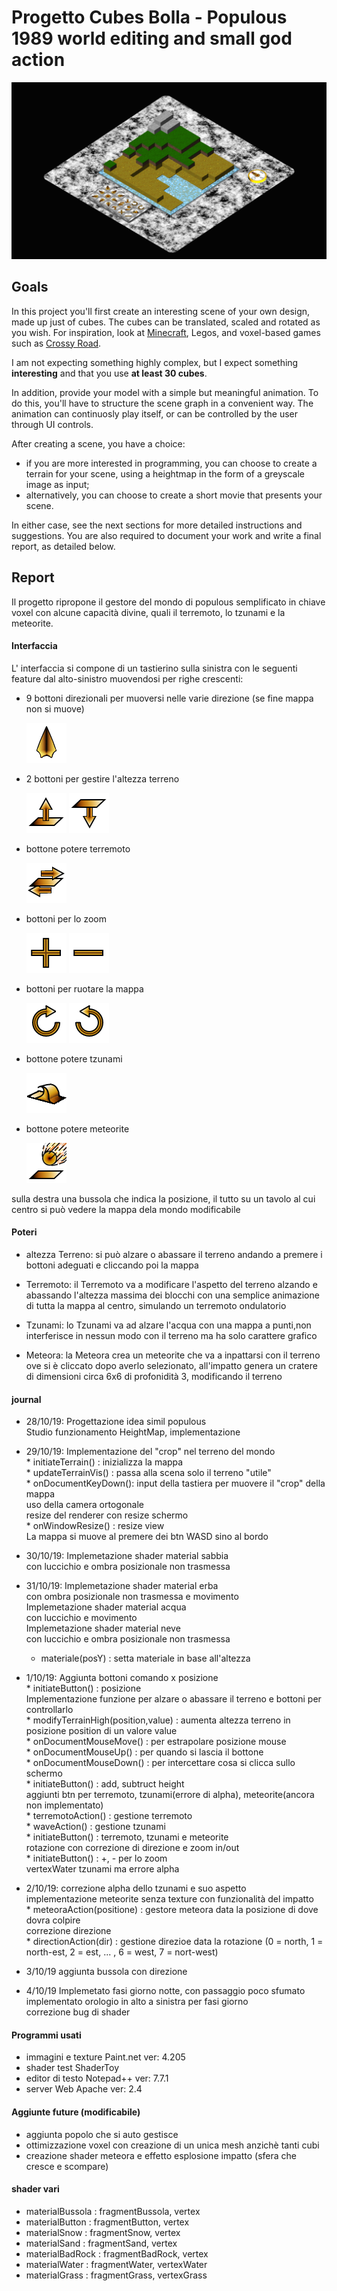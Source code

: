 # Progetto Cubes Bolla - Populous 1989 world editing and small god action
	
![Image Preview](/preview/preview.png)
	
## Goals 
In this project you'll first create an interesting scene of your own design, made up just of cubes. The cubes can be
translated, scaled and rotated as you wish. For inspiration, look at [Minecraft](https://minecraft.net/en-us/), 
Legos, and voxel-based games such as [Crossy Road](http://www.crossyroad.com).

I am not expecting something highly complex, but I expect something **interesting** and that you use **at least 30 cubes**.

In addition, provide your model with a simple but meaningful animation. To do this, you'll have to structure the scene
graph in a convenient way. The animation can continuosly play itself, or can be controlled by the user through UI controls.

After creating a scene, you have a choice:

- if you are more interested in programming, you can choose to create a terrain for your scene, using a heightmap in the
form of a greyscale image as input;
- alternatively, you can choose to create a short movie that presents your scene.

In either case, see the next sections for more detailed instructions and suggestions. You are also required to document your
work and write a final report, as detailed below. 


## Report

Il progetto ripropone il gestore del mondo di populous semplificato in chiave voxel con alcune capacità divine, quali il
terremoto, lo tzunami e la meteorite.

#### Interfaccia

L' interfaccia si compone di un tastierino sulla sinistra con le seguenti feature dal alto-sinistro muovendosi per righe crescenti:
	
* 9 bottoni direzionali per muoversi nelle varie direzione (se fine mappa non si muove)

	![Image arrow](/textures/arrow.png)

* 2 bottoni per gestire l'altezza terreno

	![Image alza](/textures/alza.png) ![Image bassa](/textures/bassa.png)

* bottone potere terremoto

	![Image trremoto](/textures/terremoto.png)

* bottoni per lo zoom

	![Image piu](/textures/piu.png) ![Image meno](/textures/meno.png)

* bottoni per ruotare la mappa

	![Image Clock](/textures/Clock.png) ![Image AClock](/textures/AClock.png)

* bottone potere tzunami

	![Image wave](/textures/wave.png)

* bottone potere meteorite

	![Image meteora](/textures/meterora.png)

sulla destra una bussola che indica la posizione, il tutto su un tavolo al cui centro si può vedere la mappa dela mondo modificabile

#### Poteri

* altezza Terreno:
	si può alzare o abassare il terreno andando a premere i bottoni adeguati e cliccando poi la mappa

* Terremoto:
	il Terremoto va a modificare l'aspetto del terreno alzando e abassando l'altezza massima dei blocchi con una semplice 
	animazione di tutta la mappa al centro, simulando un terremoto ondulatorio

* Tzunami:
	lo Tzunami va ad alzare l'acqua con una mappa a punti,non interferisce in nessun modo con il terreno ma ha solo
	carattere grafico

* Meteora:
	la Meteora crea un meteorite che va a inpattarsi con il terreno ove si è cliccato dopo averlo selezionato, all'impatto
	genera un cratere di dimensioni circa 6x6 di profonidità 3, modificando il terreno

#### journal

* 28/10/19:
	Progettazione idea simil populous  
	Studio funzionamento HeightMap, implementazione  
	
* 29/10/19:
	Implementazione del "crop" nel terreno del mondo  
		* initiateTerrain()  :  inizializza la mappa  
		* updateTerrainVis() :  passa alla scena solo il terreno "utile"  
		* onDocumentKeyDown():  input della tastiera per muovere il "crop" della mappa  
	uso della camera ortogonale  
	resize del renderer con resize schermo  
		* onWindowResize()   : resize view  
	La mappa si muove al premere dei btn WASD sino al bordo  

* 30/10/19:
	Implemetazione shader material sabbia  
		con luccichio e ombra posizionale non trasmessa  

* 31/10/19:
	Implemetazione shader material erba  
		con ombra posizionale non trasmessa e movimento  
	Implemetazione shader material acqua  
		con luccichio e movimento  
	Implemetazione shader material neve  
		con luccichio e ombra posizionale non trasmessa  
	*  materiale(posY) : setta materiale in base all'altezza  

* 1/10/19:
	Aggiunta bottoni comando x posizione  
		* initiateButton() : posizione  
	Implementazione funzione per alzare o abassare il terreno e bottoni per controllarlo  
		* modifyTerrainHigh(position,value) : aumenta altezza terreno in posizione position di un valore value  
		* onDocumentMouseMove()	: per estrapolare posizione mouse  
		* onDocumentMouseUp()   : per quando si lascia il bottone  
		* onDocumentMouseDown() : per intercettare cosa si clicca sullo schermo  
		* initiateButton()		: add, subtruct height  
	aggiunti btn per terremoto, tzunami(errore di alpha), meteorite(ancora non implementato)  
		* terremotoAction()	: gestione terremoto  
		* waveAction()		: gestione tzunami  
		* initiateButton()  : terremoto, tzunami e meteorite  
	rotazione con correzione di direzione e zoom in/out  
		* initiateButton()  : +, - per lo zoom  
	vertexWater  tzunami ma errore alpha  
		
	
* 2/10/19:
	correzione alpha dello tzunami e suo aspetto  
	implementazione meteorite senza texture con funzionalità del impatto  
		* meteoraAction(positione) : gestore meteora data la posizione di dove dovra colpire  
	correzione direzione   
		* directionAction(dir) : gestione direzioe data la rotazione (0 = north, 1 = north-est, 2 = est, ... , 6 = west, 7 = nort-west)  
				
* 3/10/19
	aggiunta bussola con direzione  

* 4/10/19
	Implemetato fasi giorno notte, con passaggio poco sfumato  
	implementato orologio in alto a sinistra per fasi giorno  
	correzione bug di shader  
	
#### Programmi usati

* immagini e texture Paint.net ver: 4.205  
* shader test ShaderToy	  
* editor di testo Notepad++ ver: 7.7.1  
* server Web Apache ver: 2.4  

#### Aggiunte future (modificabile)
* aggiunta popolo che si auto gestisce
* ottimizzazione voxel con creazione di un unica mesh anzichè tanti cubi
* creazione shader meteora e effetto esplosione impatto (sfera che cresce e scompare)


#### shader vari

* materialBussola 	: fragmentBussola, 	vertex			
* materialButton 	: fragmentButton,	vertex
* materialSnow  	: fragmentSnow, 	vertex
* materialSand		: fragmentSand, 	vertex
* materialBadRock	: fragmentBadRock, 	vertex
* materialWater		: fragmentWater, 	vertexWater
* materialGrass		: fragmentGrass, 	vertexGrass